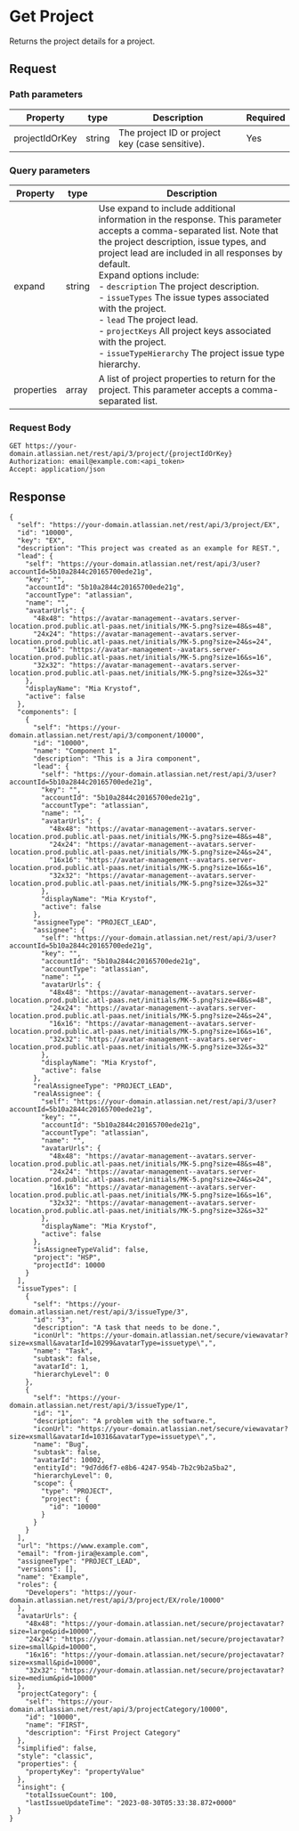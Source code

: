 # Get Project
Returns the project details for a project.

## Request
### Path parameters

| Property       | type   | Description                                     | Required |
|----------------|--------|-------------------------------------------------|----------|
| projectIdOrKey | string | The project ID or project key (case sensitive). | Yes      |





### Query parameters

| Property   | type          | Description                                                                                                                                                                                                                                                                                                                                                                                                                                                                                                                              |
|------------|---------------|------------------------------------------------------------------------------------------------------------------------------------------------------------------------------------------------------------------------------------------------------------------------------------------------------------------------------------------------------------------------------------------------------------------------------------------------------------------------------------------------------------------------------------------|
| expand     | string        | Use expand to include additional information in the response. This parameter accepts a comma-separated list. Note that the project description, issue types, and project lead are included in all responses by default. <br/>Expand options include:<br/> - `description` The project description. <br/> - `issueTypes` The issue types associated with the project. <br/> - `lead` The project lead. <br/> - `projectKeys` All project keys associated with the project. <br/> - `issueTypeHierarchy` The project issue type hierarchy. |
| properties | array<string> | A list of project properties to return for the project. This parameter accepts a comma-separated list.                                                                                                                                                                                                                                                                                                                                                                                                                                   |

### Request Body
```http request
GET https://your-domain.atlassian.net/rest/api/3/project/{projectIdOrKey}
Authorization: email@example.com:<api_token>
Accept: application/json
```

## Response
```http
{
  "self": "https://your-domain.atlassian.net/rest/api/3/project/EX",
  "id": "10000",
  "key": "EX",
  "description": "This project was created as an example for REST.",
  "lead": {
    "self": "https://your-domain.atlassian.net/rest/api/3/user?accountId=5b10a2844c20165700ede21g",
    "key": "",
    "accountId": "5b10a2844c20165700ede21g",
    "accountType": "atlassian",
    "name": "",
    "avatarUrls": {
      "48x48": "https://avatar-management--avatars.server-location.prod.public.atl-paas.net/initials/MK-5.png?size=48&s=48",
      "24x24": "https://avatar-management--avatars.server-location.prod.public.atl-paas.net/initials/MK-5.png?size=24&s=24",
      "16x16": "https://avatar-management--avatars.server-location.prod.public.atl-paas.net/initials/MK-5.png?size=16&s=16",
      "32x32": "https://avatar-management--avatars.server-location.prod.public.atl-paas.net/initials/MK-5.png?size=32&s=32"
    },
    "displayName": "Mia Krystof",
    "active": false
  },
  "components": [
    {
      "self": "https://your-domain.atlassian.net/rest/api/3/component/10000",
      "id": "10000",
      "name": "Component 1",
      "description": "This is a Jira component",
      "lead": {
        "self": "https://your-domain.atlassian.net/rest/api/3/user?accountId=5b10a2844c20165700ede21g",
        "key": "",
        "accountId": "5b10a2844c20165700ede21g",
        "accountType": "atlassian",
        "name": "",
        "avatarUrls": {
          "48x48": "https://avatar-management--avatars.server-location.prod.public.atl-paas.net/initials/MK-5.png?size=48&s=48",
          "24x24": "https://avatar-management--avatars.server-location.prod.public.atl-paas.net/initials/MK-5.png?size=24&s=24",
          "16x16": "https://avatar-management--avatars.server-location.prod.public.atl-paas.net/initials/MK-5.png?size=16&s=16",
          "32x32": "https://avatar-management--avatars.server-location.prod.public.atl-paas.net/initials/MK-5.png?size=32&s=32"
        },
        "displayName": "Mia Krystof",
        "active": false
      },
      "assigneeType": "PROJECT_LEAD",
      "assignee": {
        "self": "https://your-domain.atlassian.net/rest/api/3/user?accountId=5b10a2844c20165700ede21g",
        "key": "",
        "accountId": "5b10a2844c20165700ede21g",
        "accountType": "atlassian",
        "name": "",
        "avatarUrls": {
          "48x48": "https://avatar-management--avatars.server-location.prod.public.atl-paas.net/initials/MK-5.png?size=48&s=48",
          "24x24": "https://avatar-management--avatars.server-location.prod.public.atl-paas.net/initials/MK-5.png?size=24&s=24",
          "16x16": "https://avatar-management--avatars.server-location.prod.public.atl-paas.net/initials/MK-5.png?size=16&s=16",
          "32x32": "https://avatar-management--avatars.server-location.prod.public.atl-paas.net/initials/MK-5.png?size=32&s=32"
        },
        "displayName": "Mia Krystof",
        "active": false
      },
      "realAssigneeType": "PROJECT_LEAD",
      "realAssignee": {
        "self": "https://your-domain.atlassian.net/rest/api/3/user?accountId=5b10a2844c20165700ede21g",
        "key": "",
        "accountId": "5b10a2844c20165700ede21g",
        "accountType": "atlassian",
        "name": "",
        "avatarUrls": {
          "48x48": "https://avatar-management--avatars.server-location.prod.public.atl-paas.net/initials/MK-5.png?size=48&s=48",
          "24x24": "https://avatar-management--avatars.server-location.prod.public.atl-paas.net/initials/MK-5.png?size=24&s=24",
          "16x16": "https://avatar-management--avatars.server-location.prod.public.atl-paas.net/initials/MK-5.png?size=16&s=16",
          "32x32": "https://avatar-management--avatars.server-location.prod.public.atl-paas.net/initials/MK-5.png?size=32&s=32"
        },
        "displayName": "Mia Krystof",
        "active": false
      },
      "isAssigneeTypeValid": false,
      "project": "HSP",
      "projectId": 10000
    }
  ],
  "issueTypes": [
    {
      "self": "https://your-domain.atlassian.net/rest/api/3/issueType/3",
      "id": "3",
      "description": "A task that needs to be done.",
      "iconUrl": "https://your-domain.atlassian.net/secure/viewavatar?size=xsmall&avatarId=10299&avatarType=issuetype\",",
      "name": "Task",
      "subtask": false,
      "avatarId": 1,
      "hierarchyLevel": 0
    },
    {
      "self": "https://your-domain.atlassian.net/rest/api/3/issueType/1",
      "id": "1",
      "description": "A problem with the software.",
      "iconUrl": "https://your-domain.atlassian.net/secure/viewavatar?size=xsmall&avatarId=10316&avatarType=issuetype\",",
      "name": "Bug",
      "subtask": false,
      "avatarId": 10002,
      "entityId": "9d7dd6f7-e8b6-4247-954b-7b2c9b2a5ba2",
      "hierarchyLevel": 0,
      "scope": {
        "type": "PROJECT",
        "project": {
          "id": "10000"
        }
      }
    }
  ],
  "url": "https://www.example.com",
  "email": "from-jira@example.com",
  "assigneeType": "PROJECT_LEAD",
  "versions": [],
  "name": "Example",
  "roles": {
    "Developers": "https://your-domain.atlassian.net/rest/api/3/project/EX/role/10000"
  },
  "avatarUrls": {
    "48x48": "https://your-domain.atlassian.net/secure/projectavatar?size=large&pid=10000",
    "24x24": "https://your-domain.atlassian.net/secure/projectavatar?size=small&pid=10000",
    "16x16": "https://your-domain.atlassian.net/secure/projectavatar?size=xsmall&pid=10000",
    "32x32": "https://your-domain.atlassian.net/secure/projectavatar?size=medium&pid=10000"
  },
  "projectCategory": {
    "self": "https://your-domain.atlassian.net/rest/api/3/projectCategory/10000",
    "id": "10000",
    "name": "FIRST",
    "description": "First Project Category"
  },
  "simplified": false,
  "style": "classic",
  "properties": {
    "propertyKey": "propertyValue"
  },
  "insight": {
    "totalIssueCount": 100,
    "lastIssueUpdateTime": "2023-08-30T05:33:38.872+0000"
  }
}
```






